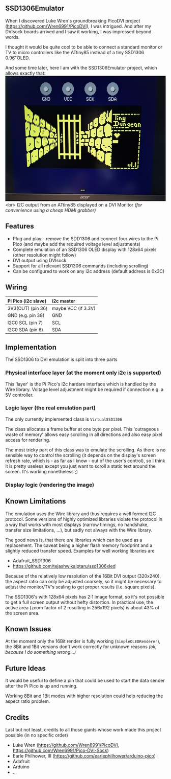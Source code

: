 ## SSD1306Emulator

When I discovered Luke Wren's groundbreaking PicoDVI project (https://github.com/Wren6991/PicoDVI), I was intrigued. And after my DVIsock boards arrived and I saw it working, I was impressed beyond words.

I thought it would be quite cool to be able to connect a standard monitor or TV to micro controllers like the ATtiny85 instead of a tiny SSD1306 0.96"OLED.

And some time later, here I am with the SSD1306Emulator project, which allows exactly that:
![ATtiny85 output on DVI Monitor](https://github.com/Lorandil/SSD1306Emulator/blob/main/images/Emulator_Ouput_(captured_with_HDMI_grabber).jpg)
<br>
I2C output from an ATtiny85 displayed on a DVI Monitor *(for convenience using a cheap HDMI grabber)*

## Features

* Plug and play - remove the SDD1306 and connect four wires to the Pi Pico (and maybe add the required voltage level adjustments)
* Complete emulation of an SSD1306 OLED display with 128x64 pixels (other resolution might follow)
* DVI output using DVIsock
* Support for all relevant SSD1306 commands (including scrolling)
* Can be configured to work on any i2c address (default address is 0x3C)

## Wiring

| Pi Pico (i2c slave) | i2c master          |
|:--------------------|:--------------------|
| 3V3(OUT) (pin 36)   | maybe VCC (if 3.3V) |
| GND (e.g. pin 38)   | GND                 |
| I2C0 SCL (pin 7)    | SCL                 |
| I2C0 SDA (pin 6)    | SDA                 |


## Implementation
The SSD1306 to DVI emulation is split into three parts

### Physical interface layer (at the moment only i2c is supported)
This 'layer' is the Pi Pico's i2c hardare interface which is handled by the Wire library. Voltage level adjustment might be required if connection e.g. a 5V controller.


### Logic layer (the real emulation part)
The only currently implemented class is `VirtualSSD1306`

The class allocates a frame buffer at one byte per pixel. 
This 'outrageous waste of memory' allows easy scrolling in all
directions and also easy pixel access for rendering.
 
The most tricky part of this class was to emulate the scrolling.
As there is no sensible way to control the scrolling (it depends on the display's screen refresh rate, which is - as far as I know - out of the user's control), so I think it is pretty useless except you just want to scroll a static text around the screen. It's working nonetheless ;)

### Display logic (rendering the image)


## Known Limitations
The emulation uses the Wire library and thus requires a well formed I2C protocol.
Some versions of highly optimized libraries violate the protocol in a way that works with most displays
(narrow timings, no handshake, transfer size limitations, ...), but sadly not always with the Wire library.

The good news is, that there *are* libraries which can be used as a replacement.
The caveat being a higher flash memory foodprint and a slightly reduced transfer speed.
Examples for well working libraries are
  * Adafruit_SSD1306
  * https://github.com/tejashwikalptaru/ssd1306xled

Because of the relatively low resolution of the 16Bit DVI output (320x240), the aspect ratio can only be adjusted coarsely, so it might be necessary to adjust the monitor/TV's scaling to get proper results (i.e. square pixels).

The SSD1306's with 128x64 pixels has 2:1 image format, so it's not possible to get a full screen output without hefty distortion. In practical use, the active area (zoom factor of 2 resulting in 256x192 pixels) is about 43% of the screen area.


## Known Issues
At the moment only the 16Bit render is fully working (`SimpleOLEDRenderer`), the 8Bit and 1Bit versions don't work correctly for unknown reasons *(ok, because I do something wrong...)*

## Future Ideas
It would be useful to define a pin that could be used to start the data sender after the Pi Pico is up and running.

Working 8Bit and 1Bit modes with higher resolution could help reducing the aspect ratio problem.

## Credits
Last but not least, credits to all those giants whose work made this project possible (in no specific order)
* Luke Wren (https://github.com/Wren6991/PicoDVI, https://github.com/Wren6991/Pico-DVI-Sock)
* Earle Philhower, III (https://github.com/earlephilhower/arduino-pico)
* Adafruit
* Arduino
* ...

